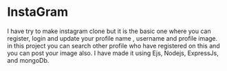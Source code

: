 # InstaGram
I have try to make instagram clone but it is the basic one where you can register, login and update your profile name , username and profile image. in this project you can search other profile who have registered on this and you can post your image also. I have made it using Ejs, Nodejs, ExpressJs, and mongoDb.
